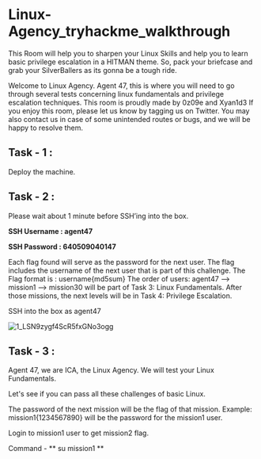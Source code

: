 # Linux-Agency_tryhackme_walkthrough
This Room will help you to sharpen your Linux Skills and help you to learn basic privilege escalation in a HITMAN theme. So, pack your briefcase and grab your SilverBallers as its gonna be a tough ride.

Welcome to Linux Agency. Agent 47, this is where you will need to go through several tests concerning linux fundamentals and privilege escalation techniques.
This room is proudly made by 0z09e and Xyan1d3
If you enjoy this room, please let us know by tagging us on Twitter. You may also contact us in case of some unintended routes or bugs, and we will be happy to resolve them.

## Task - 1 :
Deploy the machine.

## Task - 2 : 
Please wait about 1 minute before SSH’ing into the box.

**SSH Username : agent47**

**SSH Password : 640509040147**

Each flag found will serve as the password for the next user. The flag includes the username of the next user that is part of this challenge. The Flag format is : username{md5sum}
The order of users: agent47 --> mission1 --> mission30 will be part of Task 3: Linux Fundamentals.
After those missions, the next levels will be in Task 4: Privilege Escalation.

SSH into the box as agent47

![1_LSN9zygf4ScR5fxGNo3ogg](https://github.com/user-attachments/assets/cf499da4-9a7a-4f8a-812c-94e5534e76fc)

## Task - 3 :
Agent 47, we are ICA, the Linux Agency. We will test your Linux Fundamentals. 

Let's see if you can pass all these challenges of basic Linux. 

The password of the next mission will be the flag of that mission. Example: mission1{1234567890} will be the password for the mission1 user.

Login to mission1 user to get mission2 flag. 

Command - ** su mission1 **


